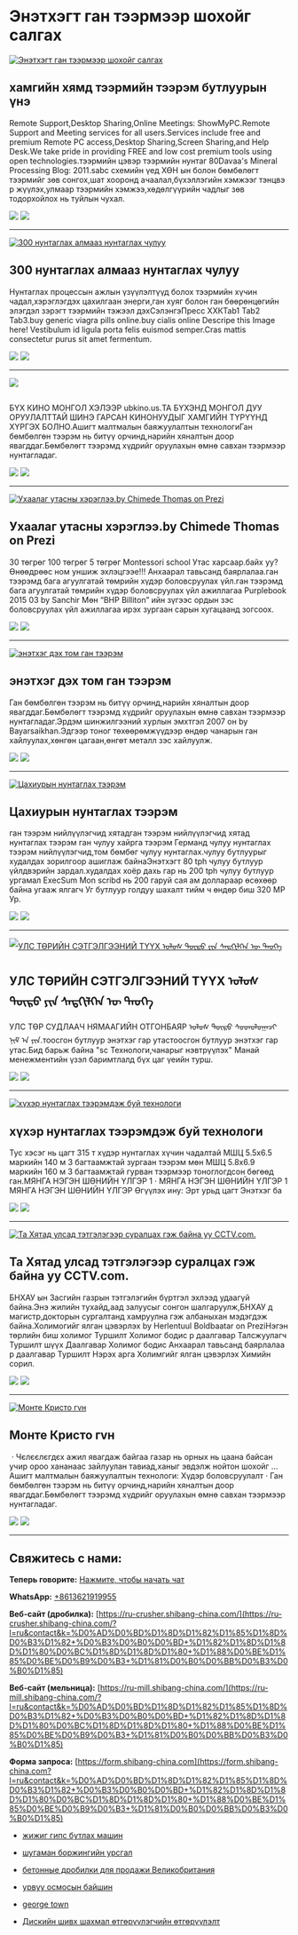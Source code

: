 # Энэтхэгт ган тээрмээр шохойг салгах

<a href="https://swt.shibang-china.com/?l=ru&img&k=%D0%AD%D0%BD%D1%8D%D1%82%D1%85%D1%8D%D0%B3%D1%82+%D0%B3%D0%B0%D0%BD+%D1%82%D1%8D%D1%8D%D1%80%D0%BC%D1%8D%D1%8D%D1%80+%D1%88%D0%BE%D1%85%D0%BE%D0%B9%D0%B3+%D1%81%D0%B0%D0%BB%D0%B3%D0%B0%D1%85" target="_blank">![Энэтхэгт ган тээрмээр шохойг салгах](http://static.shibang-china.com/all-800x300/551.jpg)</a>

## хамгийн хямд тээрмийн тээрэм бутлуурын үнэ
Remote Support,Desktop Sharing,Online Meetings: ShowMyPC.Remote Support and Meeting services for all users.Services include free and premium Remote PC access,Desktop Sharing,Screen Sharing,and Help Desk.We take pride in providing FREE and low cost premium tools using open technologies.тээрмийн цэвэр тээрмийн нунтаг 80Davaa's Mineral Processing Blog: 2011.sabc схемийн үед ХӨН ын болон бөмбөлөгт тээрмийг зөв сонгох,шат хооронд ачаалал,бүхэллэгийн хэмжээг тэнцвэ р жүүлэх,улмаар тээрмийн хэмжээ,хөдөлгүүрийн чадлыг зөв тодорхойлох нь туйлын чухал.


<a href="https://whatsapp.shibangsoft.com/WhatsApp.php" target="_blank" title="WhatsApp">![](http://static.shibang-china.com/icon/whatsapp.png)</a> <a href="https://swt.shibang-china.com/?l=ru&icon&k=%D0%AD%D0%BD%D1%8D%D1%82%D1%85%D1%8D%D0%B3%D1%82+%D0%B3%D0%B0%D0%BD+%D1%82%D1%8D%D1%8D%D1%80%D0%BC%D1%8D%D1%8D%D1%80+%D1%88%D0%BE%D1%85%D0%BE%D0%B9%D0%B3+%D1%81%D0%B0%D0%BB%D0%B3%D0%B0%D1%85" target="_blank">![](http://static.shibang-china.com/icon/chat-ru.png)</a>

---

<a href="https://swt.shibang-china.com/?l=ru&img&k=%D0%AD%D0%BD%D1%8D%D1%82%D1%85%D1%8D%D0%B3%D1%82+%D0%B3%D0%B0%D0%BD+%D1%82%D1%8D%D1%8D%D1%80%D0%BC%D1%8D%D1%8D%D1%80+%D1%88%D0%BE%D1%85%D0%BE%D0%B9%D0%B3+%D1%81%D0%B0%D0%BB%D0%B3%D0%B0%D1%85" target="_blank">![300 нунтаглах алмааз нунтаглах чулуу](http://static.shibang-china.com/all-800x300/1365.jpg)</a>

## 300 нунтаглах алмааз нунтаглах чулуу
Нунтаглах процессын ажлын үзүүлэлтүүд болох тээрмийн хүчин чадал,хэрэглэгдэх цахилгаан энерги,ган хуяг болон ган бөөрөнцөгийн элэгдэл зэрэгт тээрмийн тэжээл дэхСэлэнгэПресс ХХКTab1 Tab2 Tab3.buy generic viagra pills online.buy cialis online Descripe this Image here! Vestibulum id ligula porta felis euismod semper.Cras mattis consectetur purus sit amet fermentum.


<a href="https://whatsapp.shibangsoft.com/WhatsApp.php" target="_blank" title="WhatsApp">![](http://static.shibang-china.com/icon/whatsapp.png)</a> <a href="https://swt.shibang-china.com/?l=ru&icon&k=%D0%AD%D0%BD%D1%8D%D1%82%D1%85%D1%8D%D0%B3%D1%82+%D0%B3%D0%B0%D0%BD+%D1%82%D1%8D%D1%8D%D1%80%D0%BC%D1%8D%D1%8D%D1%80+%D1%88%D0%BE%D1%85%D0%BE%D0%B9%D0%B3+%D1%81%D0%B0%D0%BB%D0%B3%D0%B0%D1%85" target="_blank">![](http://static.shibang-china.com/icon/chat-ru.png)</a>

---

<a href="https://swt.shibang-china.com/?l=ru&img&k=%D0%AD%D0%BD%D1%8D%D1%82%D1%85%D1%8D%D0%B3%D1%82+%D0%B3%D0%B0%D0%BD+%D1%82%D1%8D%D1%8D%D1%80%D0%BC%D1%8D%D1%8D%D1%80+%D1%88%D0%BE%D1%85%D0%BE%D0%B9%D0%B3+%D1%81%D0%B0%D0%BB%D0%B3%D0%B0%D1%85" target="_blank">![](http://static.shibang-china.com/all-800x300/233.jpg)</a>

## 
БҮХ КИНО МОНГОЛ ХЭЛЭЭР ubkino.us.ТА БҮХЭНД МОНГОЛ ДУУ ОРУУЛАЛТТАЙ ШИНЭ ГАРСАН КИНОНУУДЫГ ХАМГИЙН ТҮРҮҮНД ХҮРГЭХ БОЛНО.Ашигт малтмалын баяжуулалтын технологиГан бөмбөлгөн тээрэм нь битүү орчинд,нарийн хяналтын доор явагддаг.Бөмбөлөгт тээрэмд хүдрийг оруулахын өмнө савхан тээрмээр нунтагладаг.


<a href="https://whatsapp.shibangsoft.com/WhatsApp.php" target="_blank" title="WhatsApp">![](http://static.shibang-china.com/icon/whatsapp.png)</a> <a href="https://swt.shibang-china.com/?l=ru&icon&k=%D0%AD%D0%BD%D1%8D%D1%82%D1%85%D1%8D%D0%B3%D1%82+%D0%B3%D0%B0%D0%BD+%D1%82%D1%8D%D1%8D%D1%80%D0%BC%D1%8D%D1%8D%D1%80+%D1%88%D0%BE%D1%85%D0%BE%D0%B9%D0%B3+%D1%81%D0%B0%D0%BB%D0%B3%D0%B0%D1%85" target="_blank">![](http://static.shibang-china.com/icon/chat-ru.png)</a>

---

<a href="https://swt.shibang-china.com/?l=ru&img&k=%D0%AD%D0%BD%D1%8D%D1%82%D1%85%D1%8D%D0%B3%D1%82+%D0%B3%D0%B0%D0%BD+%D1%82%D1%8D%D1%8D%D1%80%D0%BC%D1%8D%D1%8D%D1%80+%D1%88%D0%BE%D1%85%D0%BE%D0%B9%D0%B3+%D1%81%D0%B0%D0%BB%D0%B3%D0%B0%D1%85" target="_blank">![Ухаалаг утасны хэрэглээ.by Chimede Thomas on Prezi](http://static.shibang-china.com/all-800x300/834.jpg)</a>

## Ухаалаг утасны хэрэглээ.by Chimede Thomas on Prezi
30 төгрөг 100 төгрөг 5 төгрөг Montessori school Утас харсаар.байх уу? Өнөөдрөөс ном уншиж эхлэцгээе!!! Анхаарал тавьсанд баярлалаа.ган тээрэмд бага агуулгатай төмрийн хүдэр боловсруулах үйл.ган тээрэмд бага агуулгатай төмрийн хүдэр боловсруулах үйл ажиллагаа Purplebook 2015 03 by Sanchir Мөн “BHP Billiton” ийн зүгээс ордын зэс боловсруулах үйл ажиллагаа ирэх зургаан сарын хугацаанд зогсоох.


<a href="https://whatsapp.shibangsoft.com/WhatsApp.php" target="_blank" title="WhatsApp">![](http://static.shibang-china.com/icon/whatsapp.png)</a> <a href="https://swt.shibang-china.com/?l=ru&icon&k=%D0%AD%D0%BD%D1%8D%D1%82%D1%85%D1%8D%D0%B3%D1%82+%D0%B3%D0%B0%D0%BD+%D1%82%D1%8D%D1%8D%D1%80%D0%BC%D1%8D%D1%8D%D1%80+%D1%88%D0%BE%D1%85%D0%BE%D0%B9%D0%B3+%D1%81%D0%B0%D0%BB%D0%B3%D0%B0%D1%85" target="_blank">![](http://static.shibang-china.com/icon/chat-ru.png)</a>

---

<a href="https://swt.shibang-china.com/?l=ru&img&k=%D0%AD%D0%BD%D1%8D%D1%82%D1%85%D1%8D%D0%B3%D1%82+%D0%B3%D0%B0%D0%BD+%D1%82%D1%8D%D1%8D%D1%80%D0%BC%D1%8D%D1%8D%D1%80+%D1%88%D0%BE%D1%85%D0%BE%D0%B9%D0%B3+%D1%81%D0%B0%D0%BB%D0%B3%D0%B0%D1%85" target="_blank">![энэтхэг дэх том ган тээрэм](http://static.shibang-china.com/all-800x300/211.jpg)</a>

## энэтхэг дэх том ган тээрэм
Ган бөмбөлгөн тээрэм нь битүү орчинд,нарийн хяналтын доор явагддаг.Бөмбөлөгт тээрэмд хүдрийг оруулахын өмнө савхан тээрмээр нунтагладаг.Эрдэм шинжилгээний хурлын эмхтгэл 2007 он by Bayarsaikhan.Эдгээр тоног төхөөрөмжүүдээр өндөр чанарын ган хайлуулах,хөнгөн цагаан,өнгөт металл зэс хайлуулж.


<a href="https://whatsapp.shibangsoft.com/WhatsApp.php" target="_blank" title="WhatsApp">![](http://static.shibang-china.com/icon/whatsapp.png)</a> <a href="https://swt.shibang-china.com/?l=ru&icon&k=%D0%AD%D0%BD%D1%8D%D1%82%D1%85%D1%8D%D0%B3%D1%82+%D0%B3%D0%B0%D0%BD+%D1%82%D1%8D%D1%8D%D1%80%D0%BC%D1%8D%D1%8D%D1%80+%D1%88%D0%BE%D1%85%D0%BE%D0%B9%D0%B3+%D1%81%D0%B0%D0%BB%D0%B3%D0%B0%D1%85" target="_blank">![](http://static.shibang-china.com/icon/chat-ru.png)</a>

---

<a href="https://swt.shibang-china.com/?l=ru&img&k=%D0%AD%D0%BD%D1%8D%D1%82%D1%85%D1%8D%D0%B3%D1%82+%D0%B3%D0%B0%D0%BD+%D1%82%D1%8D%D1%8D%D1%80%D0%BC%D1%8D%D1%8D%D1%80+%D1%88%D0%BE%D1%85%D0%BE%D0%B9%D0%B3+%D1%81%D0%B0%D0%BB%D0%B3%D0%B0%D1%85" target="_blank">![Цахиурын нунтаглах тээрэм](http://static.shibang-china.com/all-800x300/653.jpg)</a>

## Цахиурын нунтаглах тээрэм
ган тээрэм нийлүүлэгчид хятадган тээрэм нийлүүлэгчид хятад нунтаглах тээрэм ган чулуу хайрга тээрэм Германд чулуу нунтаглах тээрэм нийлүүлэгчид,том бөмбөг чулуу нунтаглах.чулуу бутлуурыг худалдах зорилгоор ашиглаж байнаЭнэтхэгт 80 tph чулуу бутлуур үйлдвэрийн зардал.худалдах хоёр дахь гар нь 200 tph чулуу бутлуур ургамал ExecSum Mon scribd нь 200 гаруй сая ам доллараар өсөхөөр байна угааж ялгагч Уг бутлуур голдуу шахалт тийм ч өндөр биш 320 MP Ур.


<a href="https://whatsapp.shibangsoft.com/WhatsApp.php" target="_blank" title="WhatsApp">![](http://static.shibang-china.com/icon/whatsapp.png)</a> <a href="https://swt.shibang-china.com/?l=ru&icon&k=%D0%AD%D0%BD%D1%8D%D1%82%D1%85%D1%8D%D0%B3%D1%82+%D0%B3%D0%B0%D0%BD+%D1%82%D1%8D%D1%8D%D1%80%D0%BC%D1%8D%D1%8D%D1%80+%D1%88%D0%BE%D1%85%D0%BE%D0%B9%D0%B3+%D1%81%D0%B0%D0%BB%D0%B3%D0%B0%D1%85" target="_blank">![](http://static.shibang-china.com/icon/chat-ru.png)</a>

---

<a href="https://swt.shibang-china.com/?l=ru&img&k=%D0%AD%D0%BD%D1%8D%D1%82%D1%85%D1%8D%D0%B3%D1%82+%D0%B3%D0%B0%D0%BD+%D1%82%D1%8D%D1%8D%D1%80%D0%BC%D1%8D%D1%8D%D1%80+%D1%88%D0%BE%D1%85%D0%BE%D0%B9%D0%B3+%D1%81%D0%B0%D0%BB%D0%B3%D0%B0%D1%85" target="_blank">![УЛС ТӨРИЙН СЭТГЭЛГЭЭНИЙ ТҮҮХ ᠤᠯᠤᠰ ᠲᠥᠷᠥ ᠶᠢᠨ ᠰᠡᠳᠬᠢᠯᠭᠡᠨ ᠦ ᠲᠡᠦᠬᠡ](http://static.shibang-china.com/all-800x300/1377.jpg)</a>

## УЛС ТӨРИЙН СЭТГЭЛГЭЭНИЙ ТҮҮХ ᠤᠯᠤᠰ ᠲᠥᠷᠥ ᠶᠢᠨ ᠰᠡᠳᠬᠢᠯᠭᠡᠨ ᠦ ᠲᠡᠦᠬᠡ
УЛС ТӨР СУДЛААЧ НЯМААГИЙН ОТГОНБАЯР ᠤᠯᠤᠰ ᠲᠥᠷᠥ ᠰᠤᠳᠤᠯᠤᠭᠠᠴᠢ ᠨᠢᠮ ᠠ ᠶᠢᠨ.тоосгон бутлуур энэтхэг гар утастоосгон бутлуур энэтхэг гар утас.Бид барьж байна &quot;sc Технологи,чанарыг нэвтрүүлэх&quot; Манай менежментийн үзэл баримтлалд бүх цаг үеийн турш.


<a href="https://whatsapp.shibangsoft.com/WhatsApp.php" target="_blank" title="WhatsApp">![](http://static.shibang-china.com/icon/whatsapp.png)</a> <a href="https://swt.shibang-china.com/?l=ru&icon&k=%D0%AD%D0%BD%D1%8D%D1%82%D1%85%D1%8D%D0%B3%D1%82+%D0%B3%D0%B0%D0%BD+%D1%82%D1%8D%D1%8D%D1%80%D0%BC%D1%8D%D1%8D%D1%80+%D1%88%D0%BE%D1%85%D0%BE%D0%B9%D0%B3+%D1%81%D0%B0%D0%BB%D0%B3%D0%B0%D1%85" target="_blank">![](http://static.shibang-china.com/icon/chat-ru.png)</a>

---

<a href="https://swt.shibang-china.com/?l=ru&img&k=%D0%AD%D0%BD%D1%8D%D1%82%D1%85%D1%8D%D0%B3%D1%82+%D0%B3%D0%B0%D0%BD+%D1%82%D1%8D%D1%8D%D1%80%D0%BC%D1%8D%D1%8D%D1%80+%D1%88%D0%BE%D1%85%D0%BE%D0%B9%D0%B3+%D1%81%D0%B0%D0%BB%D0%B3%D0%B0%D1%85" target="_blank">![хүхэр нунтаглах тээрэмдэж буй технологи](http://static.shibang-china.com/all-800x300/909.jpg)</a>

## хүхэр нунтаглах тээрэмдэж буй технологи
Тус хэсэг нь цагт 315 т хүдэр нунтаглах хүчин чадалтай МШЦ 5.5х6.5 маркийн 140 м 3 багтаамжтай зургаан тээрэм мөн МШЦ 5.8х6.9 маркийн 160 м 3 багтаамжтай гурван тээрмээр тоноглогдсон бөгөөд ган.МЯНГА НЭГЭН ШӨНИЙН ҮЛГЭР 1&nbsp;&#0183;&#32;МЯНГА НЭГЭН ШӨНИЙН ҮЛГЭР 1 МЯНГА НЭГЭН ШӨНИЙН ҮЛГЭР Өгүүлэх ину: Эрт урьд цагт Энэтхэг ба


<a href="https://whatsapp.shibangsoft.com/WhatsApp.php" target="_blank" title="WhatsApp">![](http://static.shibang-china.com/icon/whatsapp.png)</a> <a href="https://swt.shibang-china.com/?l=ru&icon&k=%D0%AD%D0%BD%D1%8D%D1%82%D1%85%D1%8D%D0%B3%D1%82+%D0%B3%D0%B0%D0%BD+%D1%82%D1%8D%D1%8D%D1%80%D0%BC%D1%8D%D1%8D%D1%80+%D1%88%D0%BE%D1%85%D0%BE%D0%B9%D0%B3+%D1%81%D0%B0%D0%BB%D0%B3%D0%B0%D1%85" target="_blank">![](http://static.shibang-china.com/icon/chat-ru.png)</a>

---

<a href="https://swt.shibang-china.com/?l=ru&img&k=%D0%AD%D0%BD%D1%8D%D1%82%D1%85%D1%8D%D0%B3%D1%82+%D0%B3%D0%B0%D0%BD+%D1%82%D1%8D%D1%8D%D1%80%D0%BC%D1%8D%D1%8D%D1%80+%D1%88%D0%BE%D1%85%D0%BE%D0%B9%D0%B3+%D1%81%D0%B0%D0%BB%D0%B3%D0%B0%D1%85" target="_blank">![Та Хятад улсад тэтгэлэгээр суралцах гэж байна уу CCTV.com.](http://static.shibang-china.com/all-800x300/531.jpg)</a>

## Та Хятад улсад тэтгэлэгээр суралцах гэж байна уу CCTV.com.
БНХАУ ын Засгийн газрын тэтгэлэгийн бүртгэл эхлээд удаагүй байна.Энэ жилийн тухайд,аад залуусыг сонгон шалгаруулж,БНХАУ д магистр,докторын сургалтанд хамруулна гэж албаныхан мэдэгдэж байна.Холимогийг ялган цэвэрлэх by Herlentuul Boldbaatar on PreziНэгэн төрлийн биш холимог Туршилт Холимог бодис р даалгавар Талсжуулагч Туршилт шүүх Даалгавар Холимог бодис Анхаарал тавьсанд баярлалаа р даалгавар Туршилт Нэрэх арга Холимгийг ялган цэвэрлэх Химийн сорил.


<a href="https://whatsapp.shibangsoft.com/WhatsApp.php" target="_blank" title="WhatsApp">![](http://static.shibang-china.com/icon/whatsapp.png)</a> <a href="https://swt.shibang-china.com/?l=ru&icon&k=%D0%AD%D0%BD%D1%8D%D1%82%D1%85%D1%8D%D0%B3%D1%82+%D0%B3%D0%B0%D0%BD+%D1%82%D1%8D%D1%8D%D1%80%D0%BC%D1%8D%D1%8D%D1%80+%D1%88%D0%BE%D1%85%D0%BE%D0%B9%D0%B3+%D1%81%D0%B0%D0%BB%D0%B3%D0%B0%D1%85" target="_blank">![](http://static.shibang-china.com/icon/chat-ru.png)</a>

---

<a href="https://swt.shibang-china.com/?l=ru&img&k=%D0%AD%D0%BD%D1%8D%D1%82%D1%85%D1%8D%D0%B3%D1%82+%D0%B3%D0%B0%D0%BD+%D1%82%D1%8D%D1%8D%D1%80%D0%BC%D1%8D%D1%8D%D1%80+%D1%88%D0%BE%D1%85%D0%BE%D0%B9%D0%B3+%D1%81%D0%B0%D0%BB%D0%B3%D0%B0%D1%85" target="_blank">![Монте Кристо гvн](http://static.shibang-china.com/all-800x300/1184.jpg)</a>

## Монте Кристо гvн
&nbsp;&#0183;&#32;Чєлєєлєгдєх ажил явагдаж байгаа газар нь орных нь цаана байсан учир ороо хананаас зайлуулан тавиад,ханыг эвдэлж нойтон шохойг …Ашигт малтмалын баяжуулалтын технологи: Хүдэр боловсруулалт&nbsp;&#0183;&#32;Ган бөмбөлгөн тээрэм нь битүү орчинд,нарийн хяналтын доор явагддаг.Бөмбөлөгт тээрэмд хүдрийг оруулахын өмнө савхан тээрмээр нунтагладаг.


<a href="https://whatsapp.shibangsoft.com/WhatsApp.php" target="_blank" title="WhatsApp">![](http://static.shibang-china.com/icon/whatsapp.png)</a> <a href="https://swt.shibang-china.com/?l=ru&icon&k=%D0%AD%D0%BD%D1%8D%D1%82%D1%85%D1%8D%D0%B3%D1%82+%D0%B3%D0%B0%D0%BD+%D1%82%D1%8D%D1%8D%D1%80%D0%BC%D1%8D%D1%8D%D1%80+%D1%88%D0%BE%D1%85%D0%BE%D0%B9%D0%B3+%D1%81%D0%B0%D0%BB%D0%B3%D0%B0%D1%85" target="_blank">![](http://static.shibang-china.com/icon/chat-ru.png)</a>

---
## Свяжитесь с нами:

**Теперь говорите:** [Нажмите, чтобы начать чат](https://swt.shibang-china.com?l=ru&contact&k=%D0%AD%D0%BD%D1%8D%D1%82%D1%85%D1%8D%D0%B3%D1%82+%D0%B3%D0%B0%D0%BD+%D1%82%D1%8D%D1%8D%D1%80%D0%BC%D1%8D%D1%8D%D1%80+%D1%88%D0%BE%D1%85%D0%BE%D0%B9%D0%B3+%D1%81%D0%B0%D0%BB%D0%B3%D0%B0%D1%85)

**WhatsApp:**  [+8613621919955](https://whatsapp.shibangsoft.com/WhatsApp.php)

**Веб-сайт (дробилка):** [https://ru-crusher.shibang-china.com/](https://ru-crusher.shibang-china.com/?l=ru&contact&k=%D0%AD%D0%BD%D1%8D%D1%82%D1%85%D1%8D%D0%B3%D1%82+%D0%B3%D0%B0%D0%BD+%D1%82%D1%8D%D1%8D%D1%80%D0%BC%D1%8D%D1%8D%D1%80+%D1%88%D0%BE%D1%85%D0%BE%D0%B9%D0%B3+%D1%81%D0%B0%D0%BB%D0%B3%D0%B0%D1%85)

**Веб-сайт (мельница):** [https://ru-mill.shibang-china.com/](https://ru-mill.shibang-china.com/?l=ru&contact&k=%D0%AD%D0%BD%D1%8D%D1%82%D1%85%D1%8D%D0%B3%D1%82+%D0%B3%D0%B0%D0%BD+%D1%82%D1%8D%D1%8D%D1%80%D0%BC%D1%8D%D1%8D%D1%80+%D1%88%D0%BE%D1%85%D0%BE%D0%B9%D0%B3+%D1%81%D0%B0%D0%BB%D0%B3%D0%B0%D1%85)

**Форма запроса:** [https://form.shibang-china.com](https://form.shibang-china.com?l=ru&contact&k=%D0%AD%D0%BD%D1%8D%D1%82%D1%85%D1%8D%D0%B3%D1%82+%D0%B3%D0%B0%D0%BD+%D1%82%D1%8D%D1%8D%D1%80%D0%BC%D1%8D%D1%8D%D1%80+%D1%88%D0%BE%D1%85%D0%BE%D0%B9%D0%B3+%D1%81%D0%B0%D0%BB%D0%B3%D0%B0%D1%85)

* [жижиг гипс бутлах машин](../128/%D0%B6%D0%B8%D0%B6%D0%B8%D0%B3%20%D0%B3%D0%B8%D0%BF%D1%81%20%D0%B1%D1%83%D1%82%D0%BB%D0%B0%D1%85%20%D0%BC%D0%B0%D1%88%D0%B8%D0%BD.md)

* [шугаман боржингийн урсгал](../127/%D1%88%D1%83%D0%B3%D0%B0%D0%BC%D0%B0%D0%BD%20%D0%B1%D0%BE%D1%80%D0%B6%D0%B8%D0%BD%D0%B3%D0%B8%D0%B9%D0%BD%20%D1%83%D1%80%D1%81%D0%B3%D0%B0%D0%BB.md)

* [бетонные дробилки для продажи Великобритания](../126/%D0%B1%D0%B5%D1%82%D0%BE%D0%BD%D0%BD%D1%8B%D0%B5%20%D0%B4%D1%80%D0%BE%D0%B1%D0%B8%D0%BB%D0%BA%D0%B8%20%D0%B4%D0%BB%D1%8F%20%D0%BF%D1%80%D0%BE%D0%B4%D0%B0%D0%B6%D0%B8%20%D0%92%D0%B5%D0%BB%D0%B8%D0%BA%D0%BE%D0%B1%D1%80%D0%B8%D1%82%D0%B0%D0%BD%D0%B8%D1%8F.md)

* [урвуу осмосын байшин](../126/%D1%83%D1%80%D0%B2%D1%83%D1%83%20%D0%BE%D1%81%D0%BC%D0%BE%D1%81%D1%8B%D0%BD%20%D0%B1%D0%B0%D0%B9%D1%88%D0%B8%D0%BD.md)

* [george town](../128/george%20town.md)

* [Дискийн шивх шахмал өтгөрүүлэгчийн өтгөрүүлэлт](../126/%D0%94%D0%B8%D1%81%D0%BA%D0%B8%D0%B9%D0%BD%20%D1%88%D0%B8%D0%B2%D1%85%20%D1%88%D0%B0%D1%85%D0%BC%D0%B0%D0%BB%20%D3%A9%D1%82%D0%B3%D3%A9%D1%80%D2%AF%D2%AF%D0%BB%D1%8D%D0%B3%D1%87%D0%B8%D0%B9%D0%BD%20%D3%A9%D1%82%D0%B3%D3%A9%D1%80%D2%AF%D2%AF%D0%BB%D1%8D%D0%BB%D1%82.md)